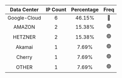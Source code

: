 | Data Center | IP Count | Percentage | Freq |
|:------------:|:--------:|:-----------:|:-----:|
| Google-Cloud | 6 | 46.15% | 🔴 |
| AMAZON | 2 | 15.38% | 🟢 |
| HETZNER | 2 | 15.38% | 🟢 |
| Akamai | 1 | 7.69% | 🟢 |
| Cherry | 1 | 7.69% | 🟢 |
| OTHER | 1 | 7.69% | 🟢 |